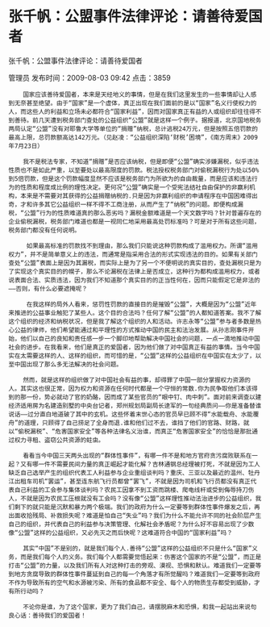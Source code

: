 # 张千帆：公盟事件法律评论：请善待爱国者  
张千帆：公盟事件法律评论：请善待爱国者

管理员 发布时间：2009-08-03 09:42  点击：3859



  







        国家应该善待爱国者，本来是天经地义的事情，但是在我们这里发生的一些事情却让人感到无奈甚至绝望。由于“国家”是一个虚体，真正出现在我们面前的是以“国家”名义行使权力的人，而这些人的利益和立场未必都符合“国家利益”，因而对国家真正有益的人或组织却往往得不到善待。前几天遭到税务部门查处的公益组织“公盟”就是这样一个例子。据报道，北京国地税务两局认定“公盟”没有对耶鲁大学等单位的“捐赠”纳税，总计逃税24万元，但是按照五倍罚款的最高上限，总罚款额高达142万元。（见赵凌：“公益组织深陷‘财税’困境”，《南方周末》2009年7月23日）

        我不是税法专家，不知道“捐赠”是否应该纳税，但是即便“公盟”确实涉嫌漏税，似乎违法性质也不是如此严重，以至要处以最高限度的罚款。税法授权税务部门对偷税漏税行为处以50%到5倍罚款，但是这个罚款幅度显然不应该是税务部门为所欲为的自由裁量，而是应该和违法行为的性质和程度成比例的理性决定。更何况“公盟”确实是一个受宪法结社自由保护的非赢利机构，本来是不需要对其获得的公益捐赠纳税的.只是因为非赢利组织的申请程序在中国困难得出奇，才和许多其它公益组织一样不得不工商注册，从而产生了“纳税”的问题。即便构成漏税，“公盟”行为的性质难道真的那么恶劣吗？漏税金额难道是一个天文数字吗？针对普遍存在的企业偷税漏税，税务部门难道也都是一视同仁地采用最高处罚标准吗？可是对于所有这些问题，税务部门都没有任何说明。

         如果最高标准的罚款找不到理由，那么我们只能说这种罚款构成了滥用权力。所谓“滥用权力”，并不是简单意义上的违法，而通常是指采用合法的形式实现违法的目的。如果有关部门查处“公盟”表面上是因为其漏税，而实际上是为了另一个不便明说的真实目的，查处漏税只是为了实现这个真实目的的幌子，那么不论漏税在法律上是否成立，这种行为都构成滥用权力，或者说表面合法、实质违法，因为我们不知道那个真实目的的正当性何在，因而只能假定它是非法的——否则，有什么必要遮掩呢？

         在我这样的局外人看来，惩罚性罚款的直接目的是摧毁“公盟”，大概是因为“公盟”近年来推进的公益事业触犯了某些人。这个目的合法吗？任何了解“公盟”的人都知道答案。我不了解这个组织的经济和纳税状况，但是我了解这个组织的人和活动。许志永等“公盟”参与者多数是热心公益的律师，他们希望能通过和平理性的方式推动中国的民主和法治发展。从孙志刚事件开始，他们以自己的良知和责任感一步一个脚印地帮助解决中国社会的问题，一点一滴地推动中国社会的进步。在我看来，他们是真正的爱国者，因为他们做了对中国真正有益的事情。当今中国实在太需要这样的人、这样的组织，而可惜的是，“公盟”这样的公益组织在中国实在太少了，以至中国出现了那么多无法解决的社会问题。

        然而，就是这样的组织做了对中国社会有益的事，却得罪了中国一部分掌握权力资源的人。其实这也很正常，因为权力和资源在任何时代都是一个守恒的常数.你为民争取他们本该得到的那一份，势必就动了官的奶酪，因而成了某些官员的“眼中钉、肉中刺”。面对前来调查以建经济适用房为名建造别墅的中央台记者，郑州规划局副局长逯军的一句经典质问——你是准备替谁说话——过分直白地道破了其中的玄机。这些怀着末世心态的官员早已顾不得“水能载舟、水能覆舟”的道理，只顾得了自己捞足了全身而退.谁和他们过不去，谁挡了他们的官路、财路，就以“偷税漏税”、“危害国家安全”等各种法律名义治谁，而真正“危害国家安全”的恰恰是那批通过权力寻租、盗窃公共资源的蛀虫。

        看看当今中国三天两头出现的“群体性事件”，有哪一件不是和地方官府贪污腐败联系在一起？又有哪一件不需要民间力量的真正崛起才能化解？吉林通钢总经理被打死，不就是因为工人缺乏自己选举产生的组织代表工人利益参与企业重组谈判吗？重庆、三亚以及最近的温州、牡丹江出租车司机“罢运”，甚至连东航飞行员都曾“罢飞”，不就是因为司机和飞行员都没有真正代表自己利益的工会参与集体谈判吗？农民工因拿不到工资而跳楼、爬电线杆或受到侮辱持刀伤人，不就是因为农民工压根就没有工会吗？没有像“公盟”这样理性推动法治进步的公益组织，我们剩下的就只能是沉默和暴力两个极端。我们的政府为什么一定要等到群体性事件爆发之后，再出面收拾残局、补救损失呢？难道是怕自己“失业”吗？我们为什么不能允许不同的社会阶层产生自己的组织，并代表自己的利益参与决策管理、化解社会矛盾呢？为什么好不容易出现了少数像“公盟”这样的公益组织，又必先灭之而后快呢？这难道符合中国的“国家利益”吗？

        其实“中国”不是别的，就是我们每个人.善待“公盟”这样的公益组织不只是什么“国家”义务，而是我们每个人的义务。我们每个人都需要觉悟起来：伤害这个国家的不是“公盟”，而正是打击“公盟”的力量，以及我们所有人对这种打击的旁观、漠视、恐惧和默认。难道我们一定要等到地方贪腐导致的群体性事件蔓延到自己的每一个角落才有所觉醒吗？难道我们一定要等到政府不作为导致所有的空气和水源被污染、所有的食品都不安全、每个人的物质生存都受到威胁，才有所行动吗？

        不论你是谁，为了这个国家，更为了我们自己，请摆脱麻木和恐惧，和我一起站出来说句良心话：善待我们的爱国者！